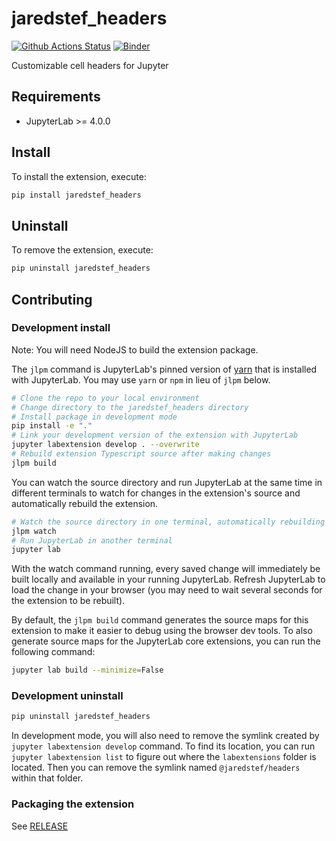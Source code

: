 # jaredstef_headers

[![Github Actions Status](https://github.com/jaredstef/headers/workflows/Build/badge.svg)](https://github.com/jaredstef/headers/actions/workflows/build.yml)
[![Binder](https://mybinder.org/badge_logo.svg)](https://mybinder.org/v2/gh/jaredstef/headers/main?urlpath=lab)


Customizable cell headers for Jupyter

## Requirements

- JupyterLab >= 4.0.0

## Install

To install the extension, execute:

```bash
pip install jaredstef_headers
```

## Uninstall

To remove the extension, execute:

```bash
pip uninstall jaredstef_headers
```

## Contributing

### Development install

Note: You will need NodeJS to build the extension package.

The `jlpm` command is JupyterLab's pinned version of
[yarn](https://yarnpkg.com/) that is installed with JupyterLab. You may use
`yarn` or `npm` in lieu of `jlpm` below.

```bash
# Clone the repo to your local environment
# Change directory to the jaredstef_headers directory
# Install package in development mode
pip install -e "."
# Link your development version of the extension with JupyterLab
jupyter labextension develop . --overwrite
# Rebuild extension Typescript source after making changes
jlpm build
```

You can watch the source directory and run JupyterLab at the same time in different terminals to watch for changes in the extension's source and automatically rebuild the extension.

```bash
# Watch the source directory in one terminal, automatically rebuilding when needed
jlpm watch
# Run JupyterLab in another terminal
jupyter lab
```

With the watch command running, every saved change will immediately be built locally and available in your running JupyterLab. Refresh JupyterLab to load the change in your browser (you may need to wait several seconds for the extension to be rebuilt).

By default, the `jlpm build` command generates the source maps for this extension to make it easier to debug using the browser dev tools. To also generate source maps for the JupyterLab core extensions, you can run the following command:

```bash
jupyter lab build --minimize=False
```

### Development uninstall

```bash
pip uninstall jaredstef_headers
```

In development mode, you will also need to remove the symlink created by `jupyter labextension develop`
command. To find its location, you can run `jupyter labextension list` to figure out where the `labextensions`
folder is located. Then you can remove the symlink named `@jaredstef/headers` within that folder.

### Packaging the extension

See [RELEASE](RELEASE.md)

